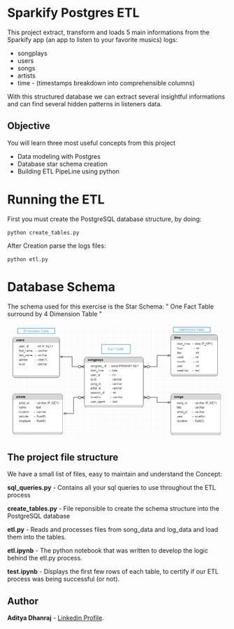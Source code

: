 # Sparkify Postgres ETL

This project extract, transform and loads 5 main informations from the Sparkify app (an app to listen to your favorite musics) logs:

- songplays
- users
- songs
- artists
- time - (timestamps breakdown into comprehensible columns)

With this structured database we can extract several insightful informations and can find several hidden patterns in listeners data.

## Objective 
You will learn three most useful concepts from this project

* Data modeling with Postgres
* Database star schema creation
* Building ETL PipeLine using python

# Running the ETL
First you must create the PostgreSQL database structure, by doing:

    python create_tables.py
    
After Creation parse the logs files:

    python etl.py

# Database Schema

The schema used for this exercise is the Star Schema: " One Fact Table surround by 4 Dimension Table "

<img src="images/Schema.png">

## The project file structure

We have a small list of files, easy to maintain and understand the Concept:

**sql_queries.py**   -  Contains all your sql queries to use throughout the ETL process 

**create_tables.py** -  File reponsible to create the schema structure into the PostgreSQL database

**etl.py**           -  Reads and processes files from song_data and log_data and load them into the tables.

**etl.ipynb**        -  The python notebook that was written to develop the logic behind the etl.py process.

**test.ipynb**       -  Displays the first few rows of each table, to certify if our ETL process was being successful (or not).

## Author
**Aditya Dhanraj** - [Linkedin Profile](https://www.linkedin.com/in/aditya-dhanraj).
